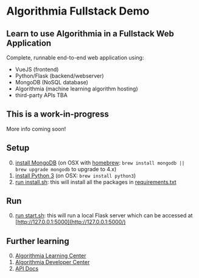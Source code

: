 # Algorithmia Fullstack Demo

## Learn to use Algorithmia in a Fullstack Web Application

Complete, runnable end-to-end web application using:
 - VueJS (frontend)
 - Python/Flask (backend/webserver)
 - MongoDB (NoSQL database)
 - Algorithmia (machine learning algorithm hosting)
 - third-party APIs TBA

## This is a work-in-progress

More info coming soon!

## Setup

0. [install MongoDB](https://docs.mongodb.com/manual/installation/#mongodb-community-edition-installation-tutorials) (on OSX with [homebrew](https://brew.sh/#install): `brew install mongodb || brew upgrade mongodb` to upgrade to 4.x)
0. [install Python 3](https://www.python.org/downloads/) (on OSX: `brew install python3`)
0. [run install.sh](install.sh): this will install all the packages in [requirements.txt](requirements.txt)

## Run

0. [run start.sh](start.sh): this will run a local Flask server which can be accessed at [http://127.0.0.1:5000](http://127.0.0.1:5000/)

## Further learning

0. [Algorithmia Learning Center](https://learn.algorithmia.com/)
0. [Algorithmia Developer Center](http://developers.algorithmia.com)
0. [API Docs](http://docs.algorithmia.com/)
